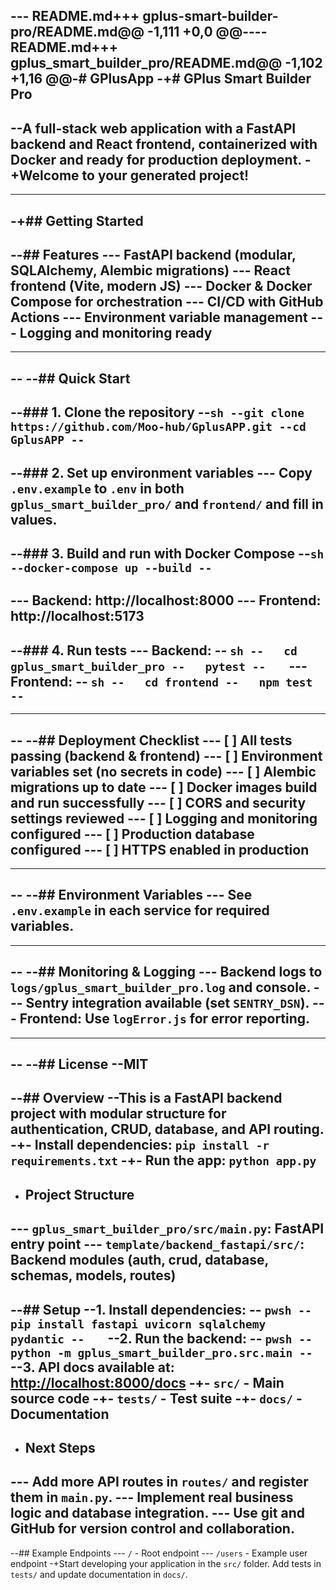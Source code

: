 --- README.md+++ gplus-smart-builder-pro/README.md@@ -1,111 +0,0 @@---- README.md+++ gplus_smart_builder_pro/README.md@@ -1,102 +1,16 @@-# GPlusApp
-+# GPlus Smart Builder Pro
- 
--A full-stack web application with a FastAPI backend and React frontend, containerized with Docker and ready for production deployment.
-+Welcome to your generated project!
- 
-----
-+## Getting Started
- 
--## Features
--- FastAPI backend (modular, SQLAlchemy, Alembic migrations)
--- React frontend (Vite, modern JS)
--- Docker & Docker Compose for orchestration
--- CI/CD with GitHub Actions
--- Environment variable management
--- Logging and monitoring ready
--
-----
--
--## Quick Start
--
--### 1. Clone the repository
--```sh
--git clone https://github.com/Moo-hub/GplusAPP.git
--cd GplusAPP
--```
--
--### 2. Set up environment variables
--- Copy `.env.example` to `.env` in both `gplus_smart_builder_pro/` and `frontend/` and fill in values.
--
--### 3. Build and run with Docker Compose
--```sh
--docker-compose up --build
--```
--
--- Backend: http://localhost:8000
--- Frontend: http://localhost:5173
--
--### 4. Run tests
--- Backend:
--   ```sh
--   cd gplus_smart_builder_pro
--   pytest
--   ```
--- Frontend:
--   ```sh
--   cd frontend
--   npm test
--   ```
--
-----
--
--## Deployment Checklist
--- [ ] All tests passing (backend & frontend)
--- [ ] Environment variables set (no secrets in code)
--- [ ] Alembic migrations up to date
--- [ ] Docker images build and run successfully
--- [ ] CORS and security settings reviewed
--- [ ] Logging and monitoring configured
--- [ ] Production database configured
--- [ ] HTTPS enabled in production
--
-----
--
--## Environment Variables
--- See `.env.example` in each service for required variables.
--
-----
--
--## Monitoring & Logging
--- Backend logs to `logs/gplus_smart_builder_pro.log` and console.
--- Sentry integration available (set `SENTRY_DSN`).
--- Frontend: Use `logError.js` for error reporting.
--
-----
--
--## License
--MIT
--
--## Overview
--This is a FastAPI backend project with modular structure for authentication, CRUD, database, and API routing.
-+- Install dependencies: `pip install -r requirements.txt`
-+- Run the app: `python app.py`
- 
- ## Project Structure
--- `gplus_smart_builder_pro/src/main.py`: FastAPI entry point
--- `template/backend_fastapi/src/`: Backend modules (auth, crud, database, schemas, models, routes)
--
--## Setup
--1. Install dependencies:
--   ```pwsh
--   pip install fastapi uvicorn sqlalchemy pydantic
--   ```
--2. Run the backend:
--   ```pwsh
--   python -m gplus_smart_builder_pro.src.main
--   ```
--3. API docs available at: [http://localhost:8000/docs](http://localhost:8000/docs)
-+- `src/` - Main source code
-+- `tests/` - Test suite
-+- `docs/` - Documentation
- 
- ## Next Steps
--- Add more API routes in `routes/` and register them in `main.py`.
--- Implement real business logic and database integration.
--- Use git and GitHub for version control and collaboration.
--
--## Example Endpoints
--- `/` - Root endpoint
--- `/users` - Example user endpoint
-+Start developing your application in the `src/` folder. Add tests in `tests/` and update documentation in `docs/`.
